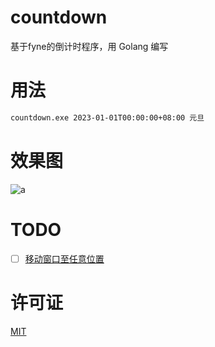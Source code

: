 # countdown

基于fyne的倒计时程序，用 Golang 编写

# 用法

```bash
countdown.exe 2023-01-01T00:00:00+08:00 元旦
```

# 效果图

![a](https://user-images.githubusercontent.com/57583560/198867166-864c691d-9ef5-4d92-a1dc-4e04895f6621.gif)

# TODO

- [ ] [移动窗口至任意位置](https://github.com/fyne-io/fyne/issues/311)

# 许可证

[MIT](./LICENSE)
